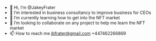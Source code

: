 - 👋 Hi, I’m @JakeyFrater
- 👀 I’m interested in business consultancy to improve business for CEOs
- 🌱 I’m currently learning how to get into the NFT market
- 💞️ I’m looking to collaborate on any project to help me learn the NFT market
- 📫 How to reach me jbfrater@gmail.com +447462266869

<!---
JakeyFrater/JakeyFrater is a ✨ special ✨ repository because its `README.md` (this file) appears on your GitHub profile.
You can click the Preview link to take a look at your changes.
--->
